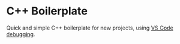 # C++ Boilerplate

Quick and simple C++ boilerplate for new projects, using [VS Code debugging](https://code.visualstudio.com/docs/cpp/cpp-debug).
